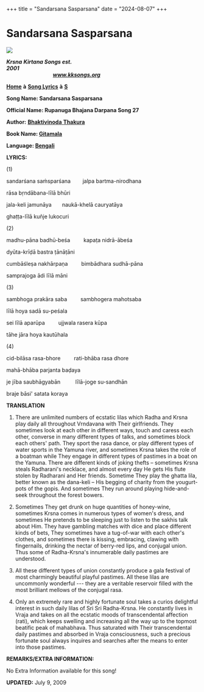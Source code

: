 +++
title = "Sandarsana Sasparsana"
date = "2024-08-07"
+++

# Sandarsana Sasparsana
**[![](http://kksongs.org/image_files/image002.jpg)](http://kksongs.org/)**

**_Krsna_** **_Kirtana Songs est. 2001_**                                                                                                                                                      **_www.kksongs.org_**

**[Home](http://kksongs.org/)** **à** **[Song Lyrics](http://kksongs.org/lyrics.html)** **à** **[S](http://kksongs.org/songs/song_s.html)**

**Song Name: Sandarsana Sasparsana**

**Official Name: Rupanuga Bhajana Darpana Song 27**

**Author:** [**Bhaktivinoda** **Thakura**](http://kksongs.org/authors/list/bhaktivinoda.html)

**Book Name: [Gitamala](http://kksongs.org/authors/gitamala.html)**

**Language: [Bengali](http://kksongs.org/language/list/bengali.html)**

**LYRICS:**

(1)

sandarśana saḿsparśana        jalpa bartma-nirodhana

rāsa bṛndābana-līlā bhūri

jala-keli jamunāya       naukā-khelā cauryatāya

ghaṭṭa-līlā kuñje lukocuri

(2)

madhu-pāna badhū-beśa         kapaṭa nidrā-ābeśa

dyūta-krīḍā bastra ṭānāṭāni

cumbāśleṣa nakhārpaṇa         bimbādhara sudhā-pāna

samprajoga ādi līlā māni

(3)

sambhoga prakāra saba         sambhogera mahotsaba

līlā hoya sadā su-peśala

sei līlā aparūpa         ujjwala rasera kūpa

tāhe jāra hoya kautūhala

(4)

cid-bilāsa rasa-bhore         rati-bhāba rasa dhore

mahā-bhāba parjanta baḍaya

je jība saubhāgyabān          līlā-joge su-sandhān

braje bāsi' satata koraya

**TRANSLATION**

1) There are unlimited numbers of ecstatic lilas which Radha and Krsna play daily all throughout Vrndavana with Their girlfriends. They sometimes look at each other in different ways, touch and caress each other, converse in many different types of talks, and sometimes block each others' path. They sport the rasa dance, or play different types of water sports in the Yamuna river, and sometimes Krsna takes the role of a boatman while They engage in different types of pastimes in a boat on the Yamuna. There are different kinds of joking thefts – sometimes Krsna steals Radharani's necklace, and almost every day He gets His flute stolen by Radharani and Her friends. Sometime They play the ghatta lila, better known as the dana-keli – His begging of charity from the yougurt\-pots of the gopis. And sometimes They run around playing hide-and-seek throughout the forest bowers.

2) Sometimes They get drunk on huge quantities of honey-wine, sometimes Krsna comes in numerous types of women's dress, and sometimes He pretends to be sleeping just to listen to the sakhis talk about Him. They have gambling matches with dice and place different kinds of bets, They sometimes have a tug-of-war with each other's clothes, and sometimes there is kissing, embracing, clawing with fingernails, drinking the nectar of berry-red lips, and conjugal union. Thus some of Radha-Krsna's innumerable daily pastimes are understood.

3) All these different types of union constantly produce a gala festival of most charmingly beautiful playful pastimes. All these lilas are uncommonly wonderful --- they are a veritable reservoir filled with the most brilliant mellows of the conjugal rasa.

4) Only an extremely rare and highly fortunate soul takes a curios delightful interest in such daily lilas of Sri Sri Radha-Krsna. He constantly lives in Vraja and takes on all the ecstatic moods of transcendental affection (rati), which keeps swelling and increasing all the way up to the topmost beatific peak of mahabhava. Thus saturated with Their transcendental daily pastimes and absorbed in Vraja consciousness, such a precious fortunate soul always inquires and searches after the means to enter into those pastimes.

**REMARKS/EXTRA INFORMATION:**

No Extra Information available for this song!

**UPDATED:** July 9, 2009